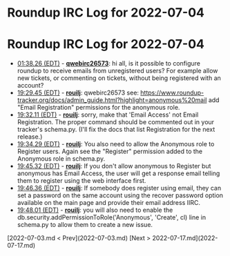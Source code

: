 # Roundup IRC Log for 2022-07-04 #
# Roundup IRC Log for 2022-07-04
* <a href="#01:38.26" id="01:38.26">01:38.26 (EDT)</a> - __[qwebirc26573](https://github.com/qwebirc26573)__: hi all, is it possible to configure roundup to receive emails from unregistered users? For example allow new tickets, or commenting on tickets, without being registered with an account?
* <a href="#19:29.45" id="19:29.45">19:29.45 (EDT)</a> - __[rouilj](https://github.com/rouilj)__: qwebirc26573 see: <https://www.roundup-tracker.org/docs/admin_guide.html?highlight=anonymous%20mail> add "Email Registration" permissions for the anonymous role.
* <a href="#19:32.11" id="19:32.11">19:32.11 (EDT)</a> - __[rouilj](https://github.com/rouilj)__: sorry, make that 'Email Access' not Email Registration. The proper command should be commented out in your tracker's schema.py. (I'll fix the docs that list Registration for the next release.)
* <a href="#19:34.29" id="19:34.29">19:34.29 (EDT)</a> - __[rouilj](https://github.com/rouilj)__: You also need to allow the Anonymous role to Register users. Again see the "Register" permission added to the Anonymous role in schema.py.
* <a href="#19:45.32" id="19:45.32">19:45.32 (EDT)</a> - __[rouilj](https://github.com/rouilj)__: If you don't allow anonymous to Register but anonymous has Email Access, the user will get a response email telling them to register using the web interface first.
* <a href="#19:46.36" id="19:46.36">19:46.36 (EDT)</a> - __[rouilj](https://github.com/rouilj)__: If somebody does register using email, they can set a password on the same account using the recover password option available on the main page and provide their email address IIRC.
* <a href="#19:48.01" id="19:48.01">19:48.01 (EDT)</a> - __[rouilj](https://github.com/rouilj)__: you will also need to enable the db.security.addPermissionToRole('Anonymous', 'Create', cl) line in schema.py to allow them to create a new issue.

<div class="inpage-footer">
[2022-07-03.md < Prev](2022-07-03.md)
[Next > 2022-07-17.md](2022-07-17.md)
</div>
